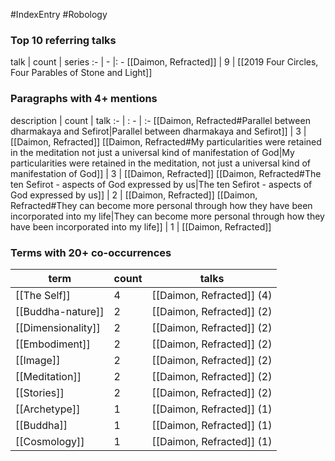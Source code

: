 #IndexEntry #Robology
### Top 10 referring talks
talk | count | series
:- | - |: -
[[Daimon, Refracted]] | 9 | [[2019 Four Circles, Four Parables of Stone and Light]]

### Paragraphs with 4+ mentions
description | count | talk
:- | : - | :-
[[Daimon, Refracted#Parallel between dharmakaya and Sefirot\|Parallel between dharmakaya and Sefirot]] | 3 | [[Daimon, Refracted]]
[[Daimon, Refracted#My particularities were retained in the meditation not just a universal kind of manifestation of God\|My particularities were retained in the meditation, not just a universal kind of manifestation of God]] | 3 | [[Daimon, Refracted]]
[[Daimon, Refracted#The ten Sefirot - aspects of God expressed by us\|The ten Sefirot - aspects of God expressed by us]] | 2 | [[Daimon, Refracted]]
[[Daimon, Refracted#They can become more personal through how they have been incorporated into my life\|They can become more personal through how they have been incorporated into my life]] | 1 | [[Daimon, Refracted]]

### Terms with 20+ co-occurrences
term | count | talks
-|-|-
[[The Self]] | 4 | <span class="counts">[[Daimon, Refracted]] (4)</span> 
[[Buddha-nature]] | 2 | <span class="counts">[[Daimon, Refracted]] (2)</span> 
[[Dimensionality]] | 2 | <span class="counts">[[Daimon, Refracted]] (2)</span> 
[[Embodiment]] | 2 | <span class="counts">[[Daimon, Refracted]] (2)</span> 
[[Image]] | 2 | <span class="counts">[[Daimon, Refracted]] (2)</span> 
[[Meditation]] | 2 | <span class="counts">[[Daimon, Refracted]] (2)</span> 
[[Stories]] | 2 | <span class="counts">[[Daimon, Refracted]] (2)</span> 
[[Archetype]] | 1 | <span class="counts">[[Daimon, Refracted]] (1)</span> 
[[Buddha]] | 1 | <span class="counts">[[Daimon, Refracted]] (1)</span> 
[[Cosmology]] | 1 | <span class="counts">[[Daimon, Refracted]] (1)</span> 

